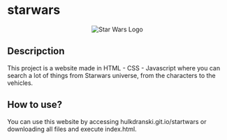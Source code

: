 # starwars
<div class="markdown-body entry-content container-lg p-3" itemprop="text">
	<p class="text-center" align="center">
		<img alt="Star Wars Logo" src="https://camo.githubusercontent.com/ff6c97d63dfded71acf363382dd3d5b7e385cda0d3f0a94d6bb4b480332e7f46/68747470733a2f2f75706c6f61642e77696b696d656469612e6f72672f77696b6970656469612f636f6d6d6f6e732f7468756d622f362f36632f537461725f576172735f4c6f676f2e7376672f32373570782d537461725f576172735f4c6f676f2e7376672e706e67" />
	</p>
	<h2 class="f4 my-3">
		Descripction
	</h2>
	<p>
		This project is a website made in HTML - CSS - Javascript where you can search a lot of things from Starwars universe, from the characters to the vehicles.
	</p>
	<h2 class="f4 my-3">
		How to use?
	</h2>
	<p>
		You can use this website by accessing hulkdranski.git.io/startwars or downloading all files and execute index.html.
	</p>
</div>
